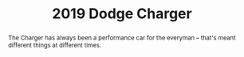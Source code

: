 ---
category: news
title: Watch The Evolution Of The Dodge Charger
abstract: The Charger has always been a performance car for the everyman – that's meant different things at different times.
publishedDateTime: 2019-03-07T22:11:20Z
sourceUrl: https://www.msn.com/en-us/autos/autos-sports/watch-the-evolution-of-the-dodge-charger/ar-BBUvxK4?
type: article

provider:
  name: motor1
  id: V_AAppiqr_global
tags:
  - Autos

images: 
    - url: https://img-s-msn-com.akamaized.net/tenant/amp/entityid/BBNiceO.img
width: 2500
height: 1667
quality: 85
title: 2019 Dodge Charger
attribution: 
focalRegion:
  x1: 758
  x2: 758
  y1: 1188
  y2: 1188

---